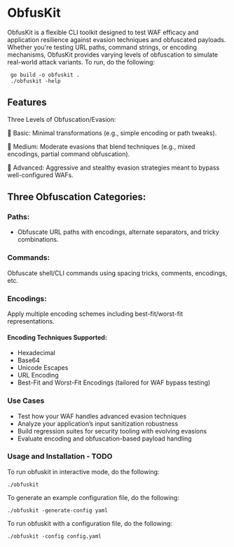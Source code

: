 # ObfusKit

ObfusKit is a flexible CLI toolkit designed to test WAF efficacy and application resilience against evasion techniques and obfuscated payloads. Whether you're testing URL paths, command strings, or encoding mechanisms, ObfusKit provides varying levels of obfuscation to simulate real-world attack variants.
To run, do the following:

```
 go build -o obfuskit .
 ./obfuskit -help
```

## Features
Three Levels of Obfuscation/Evasion:

🔹 Basic: Minimal transformations (e.g., simple encoding or path tweaks).

🔸 Medium: Moderate evasions that blend techniques (e.g., mixed encodings, partial command obfuscation).

🔺 Advanced: Aggressive and stealthy evasion strategies meant to bypass well-configured WAFs.

## Three Obfuscation Categories:

### Paths: 
- Obfuscate URL paths with encodings, alternate separators, and tricky combinations.

### Commands: 
Obfuscate shell/CLI commands using spacing tricks, comments, encodings, etc.

### Encodings: 
Apply multiple encoding schemes including best-fit/worst-fit representations.

#### Encoding Techniques Supported:
- Hexadecimal
- Base64
- Unicode Escapes
- URL Encoding
- Best-Fit and Worst-Fit Encodings (tailored for WAF bypass testing)

### Use Cases
- Test how your WAF handles advanced evasion techniques
- Analyze your application’s input sanitization robustness
- Build regression suites for security tooling with evolving evasions
- Evaluate encoding and obfuscation-based payload handling

### Usage and Installation - TODO

To run obfuskit in interactive mode, do the following:

```
./obfuskit
```

To generate an example configuration file, do the following:

```
./obfuskit -generate-config yaml
```

To run obfuskit with a configuration file, do the following:

```
./obfuskit -config config.yaml
```